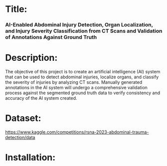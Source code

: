 # Title:
### AI-Enabled Abdominal Injury Detection, Organ Localization, and Injury Severity Classification from CT Scans and Validation of Annotations Against Ground Truth


# Description:
The objective of this project is to create an artificial intelligence (AI) system that can be used to detect abdominal injuries, localize organs, and classify the severity of injuries by analyzing CT scans. Manually generated annotations in the AI system will undergo a comprehensive validation process against the segmented ground truth data to verify consistency and accuracy of the AI system created.

# Dataset:
https://www.kaggle.com/competitions/rsna-2023-abdominal-trauma-detection/data

# Installation:


